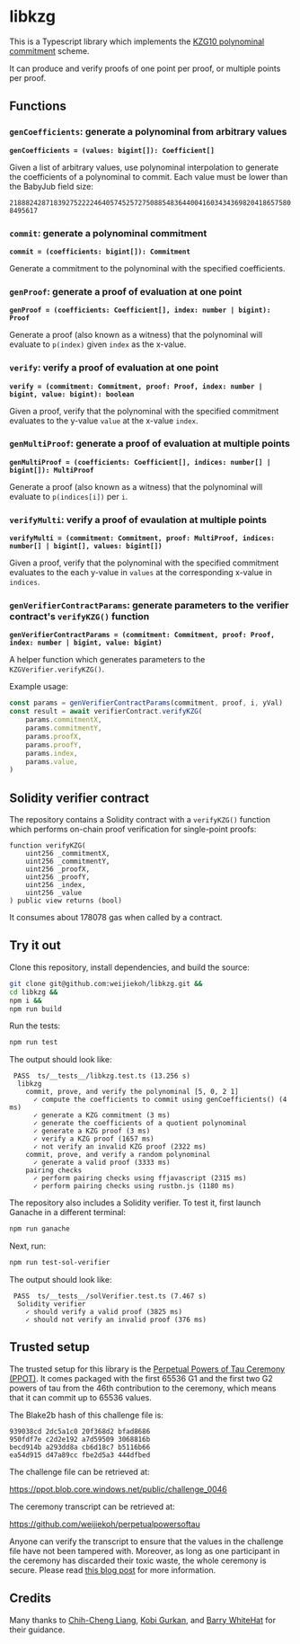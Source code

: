 # libkzg

This is a Typescript library which implements the [KZG10 polynominal
commitment](https://www.iacr.org/archive/asiacrypt2010/6477178/6477178.pdf)
scheme.

It can produce and verify proofs of one point per proof, or multiple points per
proof.

## Functions

### `genCoefficients`: generate a polynominal from arbitrary values
**`genCoefficients = (values: bigint[]): Coefficient[]`**

Given a list of arbitrary values, use polynominal interpolation to generate the
coefficients of a polynominal to commit. Each value must be lower than the
BabyJub field size:

`21888242871839275222246405745257275088548364400416034343698204186575808495617`

### `commit`: generate a polynominal commitment

**`commit = (coefficients: bigint[]): Commitment`**

Generate a commitment to the polynominal with the specified coefficients.

### `genProof`: generate a proof of evaluation at one point

**`genProof = (coefficients: Coefficient[], index: number | bigint): Proof`**

Generate a proof (also known as a witness) that the polynominal will evaluate
to `p(index)` given `index` as the x-value.

### `verify`: verify a proof of evaluation at one point

**`verify = (commitment: Commitment, proof: Proof, index: number | bigint, value: bigint): boolean`**

Given a proof, verify that the polynominal with the specified commitment
evaluates to the y-value `value` at the x-value `index`.

### `genMultiProof`: generate a proof of evaluation at multiple points

**`genMultiProof = (coefficients: Coefficient[], indices: number[] | bigint[]): MultiProof`**

Generate a proof (also known as a witness) that the polynominal will evaluate
to `p(indices[i])` per `i`.

### `verifyMulti`: verify a proof of evaulation at multiple points

**`verifyMulti = (commitment: Commitment, proof: MultiProof, indices: number[] | bigint[], values: bigint[])`**

Given a proof, verify that the polynominal with the specified commitment
evaluates to the each y-value in `values` at the corresponding x-value in
`indices`.

### `genVerifierContractParams`: generate parameters to the verifier contract's `verifyKZG()` function

**`genVerifierContractParams = (commitment: Commitment, proof: Proof, index: number | bigint, value: bigint)`**

A helper function which generates parameters to the `KZGVerifier.verifyKZG()`.

Example usage: 

```ts
const params = genVerifierContractParams(commitment, proof, i, yVal)
const result = await verifierContract.verifyKZG(
    params.commitmentX,
    params.commitmentY,
    params.proofX,
    params.proofY,
    params.index,
    params.value,
)
```

## Solidity verifier contract

The repository contains a Solidity contract with a `verifyKZG()` function which
performs on-chain proof verification for single-point proofs:

```sol
function verifyKZG(
    uint256 _commitmentX,
    uint256 _commitmentY,
    uint256 _proofX,
    uint256 _proofY,
    uint256 _index,
    uint256 _value
) public view returns (bool)
```

It consumes about 178078 gas when called by a contract.

## Try it out

Clone this repository, install dependencies, and build the source:

```bash
git clone git@github.com:weijiekoh/libkzg.git &&
cd libkzg &&
npm i &&
npm run build
```

Run the tests:

```bash
npm run test
```

The output should look like:

```
 PASS  ts/__tests__/libkzg.test.ts (13.256 s)
  libkzg
    commit, prove, and verify the polynominal [5, 0, 2 1]
      ✓ compute the coefficients to commit using genCoefficients() (4 ms)
      ✓ generate a KZG commitment (3 ms)
      ✓ generate the coefficients of a quotient polynominal
      ✓ generate a KZG proof (3 ms)
      ✓ verify a KZG proof (1657 ms)
      ✓ not verify an invalid KZG proof (2322 ms)
    commit, prove, and verify a random polynominal
      ✓ generate a valid proof (3333 ms)
    pairing checks
      ✓ perform pairing checks using ffjavascript (2315 ms)
      ✓ perform pairing checks using rustbn.js (1180 ms)
```

The repository also includes a Solidity verifier. To test it, first launch
Ganache in a different terminal:

```bash
npm run ganache
```

Next, run:

```bash
npm run test-sol-verifier
```

The output should look like:

```
 PASS  ts/__tests__/solVerifier.test.ts (7.467 s)
  Solidity verifier
    ✓ should verify a valid proof (3825 ms)
    ✓ should not verify an invalid proof (376 ms)
```

## Trusted setup

The trusted setup for this library is the [Perpetual Powers of Tau Ceremony
(PPOT)](https://github.com/weijiekoh/perpetualpowersoftau<Paste>). It comes
packaged with the first 65536 G1 and the first two G2 powers of tau from the
46th contribution to the ceremony, which means that it can commit up to 65536
values.

The Blake2b hash of this challenge file is:

```
939038cd 2dc5a1c0 20f368d2 bfad8686 
950fdf7e c2d2e192 a7d59509 3068816b
becd914b a293dd8a cb6d18c7 b5116b66 
ea54d915 d47a89cc fbe2d5a3 444dfbed
```

The challenge file can be retrieved at:

https://ppot.blob.core.windows.net/public/challenge_0046

The ceremony transcript can be retrieved at:

https://github.com/weijiekoh/perpetualpowersoftau

Anyone can verify the transcript to ensure that the values in the challenge
file have not been tampered with. Moreover, as long as one participant in the
ceremony has discarded their toxic waste, the whole ceremony is secure. Please
read [this blog
post](https://medium.com/coinmonks/announcing-the-perpetual-powers-of-tau-ceremony-to-benefit-all-zk-snark-projects-c3da86af8377)
for more information.

## Credits

Many thanks to [Chih-Cheng Liang](https://twitter.com/chihchengliang), [Kobi
Gurkan](https://github.com/kobigurk/), and [Barry
WhiteHat](https://github.com/barryWhiteHat/) for their guidance.
